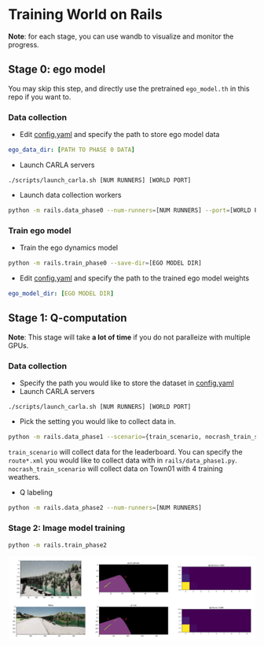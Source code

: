 #  Training World on Rails

**Note**: for each stage, you can use wandb to visualize and monitor the progress.

## Stage 0: ego model

You may skip this step, and directly use the pretrained `ego_model.th` in this repo if you want to.

### Data collection
* Edit [config.yaml](../config.yaml) and specify the path to store ego model data
```yaml
ego_data_dir: [PATH TO PHASE 0 DATA]
```
* Launch CARLA servers
```
./scripts/launch_carla.sh [NUM RUNNERS] [WORLD PORT]
```
* Launch data collection workers
```bash
python -m rails.data_phase0 --num-runners=[NUM RUNNERS] --port=[WORLD PORT]
```

### Train ego model
* Train the ego dynamics model
```bash
python -m rails.train_phase0 --save-dir=[EGO MODEL DIR]
```
* Edit [config.yaml](../config.yaml) and specify the path to the trained ego model weights
```yaml
ego_model_dir: [EGO MODEL DIR]
```
## Stage 1: Q-computation

**Note**: This stage will take **a lot of time** if you do not paralleize with multiple GPUs.

### Data collection
* Specify the path you would like to store the dataset in [config.yaml](../config.yaml)
* Launch CARLA servers
```
./scripts/launch_carla.sh [NUM RUNNERS] [WORLD PORT]
```
* Pick the setting you would like to collect data in.  
```bash
python -m rails.data_phase1 --scenario={train_scenario, nocrash_train_scenario} --num-runners=[NUM RUNNERS] --port=[WORLD PORT]
```
`train_scenario` will collect data for the leaderboard. 
You can specify the `route*.xml` you would like to collect data with in `rails/data_phase1.py`.
`nocrash_train_scenario` will collect data on Town01 with 4 training weathers.

* Q labeling
```bash
python -m rails.data_phase2 --num-runners=[NUM RUNNERS]
```

### Stage 2: Image model training
```bash
python -m rails.train_phase2
```
![phase2](phase2.jpg)
